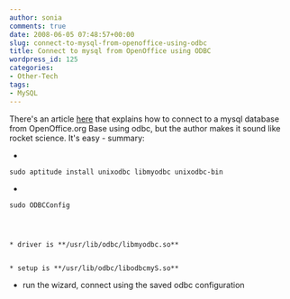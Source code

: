 ```yaml
---
author: sonia
comments: true
date: 2008-06-05 07:48:57+00:00
slug: connect-to-mysql-from-openoffice-using-odbc
title: Connect to mysql from OpenOffice using ODBC
wordpress_id: 125
categories:
- Other-Tech
tags:
- MySQL
---
```


There's an article [here](http://www.linux.com/feature/60185) that explains how to connect to a mysql database from OpenOffice.org Base using odbc, but the author makes it sound like rocket science. It's easy - summary:



	
  * 

    
    sudo aptitude install unixodbc libmyodbc unixodbc-bin




	
  * 

    
    sudo ODBCConfig



	
    * driver is **/usr/lib/odbc/libmyodbc.so**

	
    * setup is **/usr/lib/odbc/libodbcmyS.so**




	
  * run the wizard, connect using the saved odbc configuration


